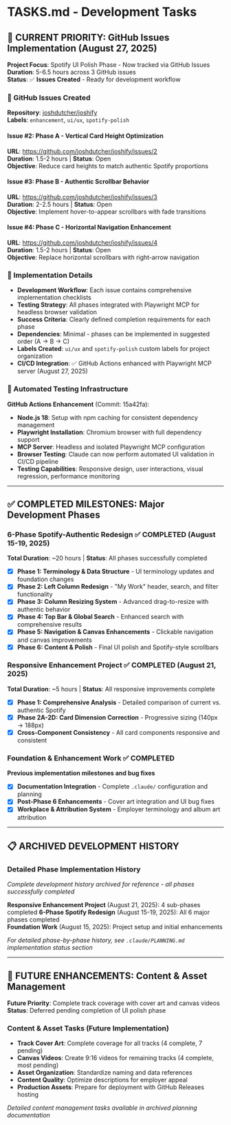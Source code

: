 # TASKS.md - Development Tasks

## 🎯 CURRENT PRIORITY: GitHub Issues Implementation (August 27, 2025)

**Project Focus**: Spotify UI Polish Phase - Now tracked via GitHub Issues
**Duration**: 5-6.5 hours across 3 GitHub issues  
**Status**: ✅ **Issues Created** - Ready for development workflow

### 🚀 GitHub Issues Created
**Repository**: [joshdutcher/joshify](https://github.com/joshdutcher/joshify)  
**Labels**: `enhancement`, `ui/ux`, `spotify-polish`

#### Issue #2: Phase A - Vertical Card Height Optimization 
**URL**: https://github.com/joshdutcher/joshify/issues/2  
**Duration**: 1.5-2 hours | **Status**: Open  
**Objective**: Reduce card heights to match authentic Spotify proportions

#### Issue #3: Phase B - Authentic Scrollbar Behavior
**URL**: https://github.com/joshdutcher/joshify/issues/3  
**Duration**: 2-2.5 hours | **Status**: Open  
**Objective**: Implement hover-to-appear scrollbars with fade transitions

#### Issue #4: Phase C - Horizontal Navigation Enhancement  
**URL**: https://github.com/joshdutcher/joshify/issues/4  
**Duration**: 1.5-2 hours | **Status**: Open  
**Objective**: Replace horizontal scrollbars with right-arrow navigation

### 🔧 Implementation Details
- **Development Workflow**: Each issue contains comprehensive implementation checklists
- **Testing Strategy**: All phases integrated with Playwright MCP for headless browser validation
- **Success Criteria**: Clearly defined completion requirements for each phase
- **Dependencies**: Minimal - phases can be implemented in suggested order (A → B → C)
- **Labels Created**: `ui/ux` and `spotify-polish` custom labels for project organization
- **CI/CD Integration**: ✅ GitHub Actions enhanced with Playwright MCP server (August 27, 2025)

### 🤖 Automated Testing Infrastructure
**GitHub Actions Enhancement** (Commit: 15a42fa):
- **Node.js 18**: Setup with npm caching for consistent dependency management
- **Playwright Installation**: Chromium browser with full dependency support
- **MCP Server**: Headless and isolated Playwright MCP configuration
- **Browser Testing**: Claude can now perform automated UI validation in CI/CD pipeline
- **Testing Capabilities**: Responsive design, user interactions, visual regression, performance monitoring

---

## ✅ COMPLETED MILESTONES: Major Development Phases

### 6-Phase Spotify-Authentic Redesign ✅ COMPLETED (August 15-19, 2025)
**Total Duration**: ~20 hours | **Status**: All phases successfully completed

- [x] **Phase 1: Terminology & Data Structure** - UI terminology updates and foundation changes
- [x] **Phase 2: Left Column Redesign** - "My Work" header, search, and filter functionality
- [x] **Phase 3: Column Resizing System** - Advanced drag-to-resize with authentic behavior  
- [x] **Phase 4: Top Bar & Global Search** - Enhanced search with comprehensive results
- [x] **Phase 5: Navigation & Canvas Enhancements** - Clickable navigation and canvas improvements
- [x] **Phase 6: Content & Polish** - Final UI polish and Spotify-style scrollbars

### Responsive Enhancement Project ✅ COMPLETED (August 21, 2025)
**Total Duration**: ~5 hours | **Status**: All responsive improvements complete

- [x] **Phase 1: Comprehensive Analysis** - Detailed comparison of current vs. authentic Spotify
- [x] **Phase 2A-2D: Card Dimension Correction** - Progressive sizing (140px → 188px)
- [x] **Cross-Component Consistency** - All card components responsive and consistent

### Foundation & Enhancement Work ✅ COMPLETED
**Previous implementation milestones and bug fixes**

- [x] **Documentation Integration** - Complete `.claude/` configuration and planning
- [x] **Post-Phase 6 Enhancements** - Cover art integration and UI bug fixes  
- [x] **Workplace & Attribution System** - Employer terminology and album art attribution

---

## 📋 ARCHIVED DEVELOPMENT HISTORY

### Detailed Phase Implementation History
*Complete development history archived for reference - all phases successfully completed*

**Responsive Enhancement Project** (August 21, 2025): 4 sub-phases completed
**6-Phase Spotify Redesign** (August 15-19, 2025): All 6 major phases completed  
**Foundation Work** (August 15, 2025): Project setup and initial enhancements

*For detailed phase-by-phase history, see `.claude/PLANNING.md` implementation status section*

---

## 🚀 FUTURE ENHANCEMENTS: Content & Asset Management

**Future Priority**: Complete track coverage with cover art and canvas videos
**Status**: Deferred pending completion of UI polish phase

### Content & Asset Tasks (Future Implementation)
- **Track Cover Art**: Complete coverage for all tracks (4 complete, 7 pending)
- **Canvas Videos**: Create 9:16 videos for remaining tracks (4 complete, most pending)
- **Asset Organization**: Standardize naming and data references
- **Content Quality**: Optimize descriptions for employer appeal
- **Production Assets**: Prepare for deployment with GitHub Releases hosting

*Detailed content management tasks available in archived planning documentation*

